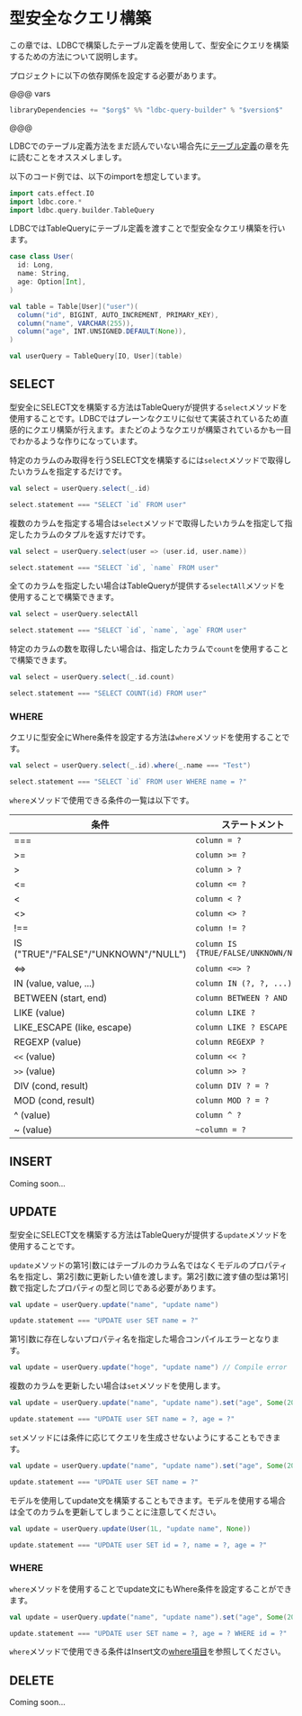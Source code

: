 # 型安全なクエリ構築

この章では、LDBCで構築したテーブル定義を使用して、型安全にクエリを構築するための方法について説明します。

プロジェクトに以下の依存関係を設定する必要があります。

@@@ vars
```scala
libraryDependencies += "$org$" %% "ldbc-query-builder" % "$version$"
```
@@@

LDBCでのテーブル定義方法をまだ読んでいない場合先に[テーブル定義](http://localhost:4000/ja/01-Table-Definitions.html)の章を先に読むことをオススメしましす。

以下のコード例では、以下のimportを想定しています。

```scala 3
import cats.effect.IO
import ldbc.core.*
import ldbc.query.builder.TableQuery
```

LDBCではTableQueryにテーブル定義を渡すことで型安全なクエリ構築を行います。

```scala 3
case class User(
  id: Long,
  name: String,
  age: Option[Int],
)

val table = Table[User]("user")(
  column("id", BIGINT, AUTO_INCREMENT, PRIMARY_KEY),
  column("name", VARCHAR(255)),
  column("age", INT.UNSIGNED.DEFAULT(None)),
)

val userQuery = TableQuery[IO, User](table)
```

## SELECT

型安全にSELECT文を構築する方法はTableQueryが提供する`select`メソッドを使用することです。LDBCではプレーンなクエリに似せて実装されているため直感的にクエリ構築が行えます。またどのようなクエリが構築されているかも一目でわかるような作りになっています。

特定のカラムのみ取得を行うSELECT文を構築するには`select`メソッドで取得したいカラムを指定するだけです。

```scala 3
val select = userQuery.select(_.id)

select.statement === "SELECT `id` FROM user"
```

複数のカラムを指定する場合は`select`メソッドで取得したいカラムを指定して指定したカラムのタプルを返すだけです。

```scala 3
val select = userQuery.select(user => (user.id, user.name))

select.statement === "SELECT `id`, `name` FROM user"
```

全てのカラムを指定したい場合はTableQueryが提供する`selectAll`メソッドを使用することで構築できます。

```scala 3
val select = userQuery.selectAll

select.statement === "SELECT `id`, `name`, `age` FROM user"
```

特定のカラムの数を取得したい場合は、指定したカラムで`count`を使用することで構築できます。　

```scala 3
val select = userQuery.select(_.id.count)

select.statement === "SELECT COUNT(id) FROM user"
```

### WHERE

クエリに型安全にWhere条件を設定する方法は`where`メソッドを使用することです。

```scala 3
val select = userQuery.select(_.id).where(_.name === "Test")

select.statement === "SELECT `id` FROM user WHERE name = ?"
```

`where`メソッドで使用できる条件の一覧は以下です。

| 条件                                   | ステートメント                               |
|--------------------------------------|---------------------------------------|
| ===                                  | `column = ?`                          |
| >=                                   | `column >= ?`                         |
| >                                    | `column > ?`                          |
| <=                                   | `column <= ?`                         |
| <                                    | `column < ?`                          |
| <>                                   | `column <> ?`                         |
| !==                                  | `column != ?`                         |
| IS ("TRUE"/"FALSE"/"UNKNOWN"/"NULL") | `column IS {TRUE/FALSE/UNKNOWN/NULL}` |
| <=>                                  | `column <=> ?`                        |
| IN (value, value, ...)               | `column IN (?, ?, ...)`               |
| BETWEEN (start, end)                 | `column BETWEEN ? AND ?`              |
| LIKE (value)                         | `column LIKE ?`                       |
| LIKE_ESCAPE (like, escape)           | `column LIKE ? ESCAPE ?`              |
| REGEXP (value)                       | `column REGEXP ?`                     |
| `<<` (value)                         | `column << ?`                         |
| `>>` (value)                         | `column >> ?`                         |
| DIV (cond, result)                   | `column DIV ? = ?`                    |
| MOD (cond, result)                   | `column MOD ? = ?`                    |
| ^ (value)                            | `column ^ ?`                          |
| ~ (value)                            | `~column = ?`                         |

## INSERT

Coming soon...

## UPDATE

型安全にSELECT文を構築する方法はTableQueryが提供する`update`メソッドを使用することです。

`update`メソッドの第1引数にはテーブルのカラム名ではなくモデルのプロパティ名を指定し、第2引数に更新したい値を渡します。第2引数に渡す値の型は第1引数で指定したプロパティの型と同じである必要があります。

```scala 3
val update = userQuery.update("name", "update name")

update.statement === "UPDATE user SET name = ?"
```

第1引数に存在しないプロパティ名を指定した場合コンパイルエラーとなります。

```scala 3
val update = userQuery.update("hoge", "update name") // Compile error
```

複数のカラムを更新したい場合は`set`メソッドを使用します。

```scala 3
val update = userQuery.update("name", "update name").set("age", Some(20))

update.statement === "UPDATE user SET name = ?, age = ?"
```

`set`メソッドには条件に応じてクエリを生成させないようにすることもできます。

```scala 3
val update = userQuery.update("name", "update name").set("age", Some(20), false)

update.statement === "UPDATE user SET name = ?"
```

モデルを使用してupdate文を構築することもできます。モデルを使用する場合は全てのカラムを更新してしまうことに注意してください。

```scala 3
val update = userQuery.update(User(1L, "update name", None))

update.statement === "UPDATE user SET id = ?, name = ?, age = ?"
```

### WHERE

`where`メソッドを使用することでupdate文にもWhere条件を設定することができます。

```scala 3
val update = userQuery.update("name", "update name").set("age", Some(20)).where(_.id === 1)

update.statement === "UPDATE user SET name = ?, age = ? WHERE id = ?"
```

`where`メソッドで使用できる条件はInsert文の[where項目](http://localhost:4000/ja/03-Type-safe-Query-Builder.html#where)を参照してください。

## DELETE

Coming soon...
